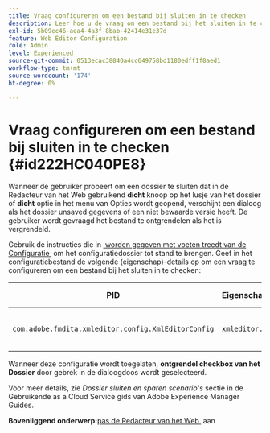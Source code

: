```yaml
---
title: Vraag configureren om een bestand bij sluiten in te checken
description: Leer hoe u de vraag om een bestand bij het sluiten in te checken configureert
exl-id: 5b09ec46-aea4-4a3f-8bab-42414e31e37d
feature: Web Editor Configuration
role: Admin
level: Experienced
source-git-commit: 0513ecac38840a4cc649758bd1180edff1f8aed1
workflow-type: tm+mt
source-wordcount: '174'
ht-degree: 0%

---
```


# Vraag configureren om een bestand bij sluiten in te checken {#id222HC040PE8}

Wanneer de gebruiker probeert om een dossier te sluiten dat in de Redacteur van het Web gebruikend **dicht** knoop op het lusje van het dossier of **dicht** optie in het menu van Opties wordt geopend, verschijnt een dialoog als het dossier unsaved gegevens of een niet bewaarde versie heeft. De gebruiker wordt gevraagd het bestand te ontgrendelen als het is vergrendeld.

Gebruik de instructies die in [&#x200B; worden gegeven met voeten treedt van de Configuratie &#x200B;](download-install-additional-config-override.md#) om het configuratiedossier tot stand te brengen. Geef in het configuratiebestand de volgende \(eigenschap\)-details op om een vraag te configureren om een bestand bij het sluiten in te checken:

| PID | Eigenschappensleutel | Waarde van eigenschap |
|---|------------|--------------|
| `com.adobe.fmdita.xmleditor.config.XmlEditorConfig` | `xmleditor.checkin` | Boolean \( true/ false\).<br> **Standaardwaarde**: vals |

Wanneer deze configuratie wordt toegelaten, **ontgrendel checkbox van het Dossier** door gebrek in de dialoogdoos wordt geselecteerd.

Voor meer details, zie *Dossier sluiten en sparen scenario&#39;s* sectie in de Gebruikende as a Cloud Service gids van Adobe Experience Manager Guides.

**Bovenliggend onderwerp:**&#x200B;[&#x200B; pas de Redacteur van het Web &#x200B;](conf-web-editor.md) aan

